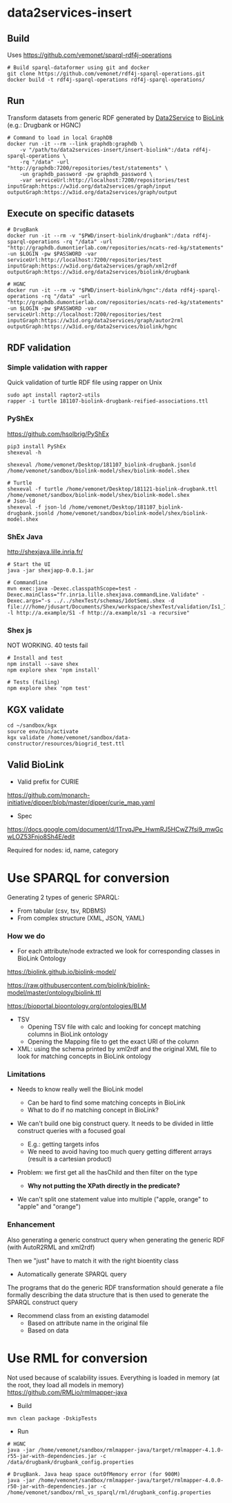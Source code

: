 # data2services-insert

## Build

Uses https://github.com/vemonet/sparql-rdf4j-operations

```shell
# Build sparql-dataformer using git and docker
git clone https://github.com/vemonet/rdf4j-sparql-operations.git
docker build -t rdf4j-sparql-operations rdf4j-sparql-operations/
```

## Run

Transform datasets from generic RDF generated by [Data2Service](https://github.com/MaastrichtU-IDS/data2services-pipeline) to [BioLink](https://github.com/biolink/biolink-model) (e.g.: Drugbank or HGNC)

```shell
# Command to load in local GraphDB
docker run -it --rm --link graphdb:graphdb \
	-v "/path/to/data2services-insert/insert-biolink":/data rdf4j-sparql-operations \
	-rq "/data" -url "http://graphdb:7200/repositories/test/statements" \
    -un graphdb_password -pw graphdb_password \
    -var serviceUrl:http://localhost:7200/repositories/test inputGraph:https://w3id.org/data2services/graph/input outputGraph:https://w3id.org/data2services/graph/output
```



## Execute on specific datasets

```shell
# DrugBank
docker run -it --rm -v "$PWD/insert-biolink/drugbank":/data rdf4j-sparql-operations -rq "/data" -url "http://graphdb.dumontierlab.com/repositories/ncats-red-kg/statements" -un $LOGIN -pw $PASSWORD -var serviceUrl:http://localhost:7200/repositories/test inputGraph:https://w3id.org/data2services/graph/xml2rdf outputGraph:https://w3id.org/data2services/biolink/drugbank

# HGNC
docker run -it --rm -v "$PWD/insert-biolink/hgnc":/data rdf4j-sparql-operations -rq "/data" -url "http://graphdb.dumontierlab.com/repositories/ncats-red-kg/statements" -un $LOGIN -pw $PASSWORD -var serviceUrl:http://localhost:7200/repositories/test inputGraph:https://w3id.org/data2services/graph/autor2rml outputGraph:https://w3id.org/data2services/biolink/hgnc
```





## RDF validation

### Simple validation with rapper

Quick validation of turtle RDF file using rapper on Unix 

```shell
sudo apt install raptor2-utils
rapper -i turtle 181107-biolink-drugbank-reified-associations.ttl
```

### PyShEx

https://github.com/hsolbrig/PyShEx

```shell
pip3 install PyShEx
shexeval -h

shexeval /home/vemonet/Desktop/181107_biolink-drugbank.jsonld /home/vemonet/sandbox/biolink-model/shex/biolink-model.shex

# Turtle
shexeval -f turtle /home/vemonet/Desktop/181121-biolink-drugbank.ttl /home/vemonet/sandbox/biolink-model/shex/biolink-model.shex
# Json-ld
shexeval -f json-ld /home/vemonet/Desktop/181107_biolink-drugbank.jsonld /home/vemonet/sandbox/biolink-model/shex/biolink-model.shex
```

### ShEx Java

http://shexjava.lille.inria.fr/

```shell
# Start the UI
java -jar shexjapp-0.0.1.jar

# Commandline
mvn exec:java -Dexec.classpathScope=test -Dexec.mainClass="fr.inria.lille.shexjava.commandLine.Validate" -Dexec.args="-s ../../shexTest/schemas/1dotSemi.shex -d file:///home/jdusart/Documents/Shex/workspace/shexTest/validation/Is1_Ip1_Io1.ttl -l http://a.example/S1 -f http://a.example/s1 -a recursive"
```

### Shex js

NOT WORKING. 40 tests fail

```shell
# Install and test
npm install --save shex
npm explore shex 'npm install'

# Tests (failing)
npm explore shex 'npm test'
```

## KGX validate

```shell
cd ~/sandbox/kgx
source env/bin/activate
kgx validate /home/vemonet/sandbox/data-constructor/resources/biogrid_test.ttl
```



## Valid BioLink

- Valid prefix for CURIE

https://github.com/monarch-initiative/dipper/blob/master/dipper/curie_map.yaml

- Spec

https://docs.google.com/document/d/1TrvqJPe_HwmRJ5HCwZ7fsi9_mwGcwLOZ53Fnjo8Sh4E/edit

Required for nodes: id, name, category



# Use SPARQL for conversion

Generating 2 types of generic SPARQL:

* From tabular (csv, tsv, RDBMS)
* From complex structure (XML, JSON, YAML)

### How we do

* For each attribute/node extracted we look for corresponding classes in BioLink Ontology

https://biolink.github.io/biolink-model/

https://raw.githubusercontent.com/biolink/biolink-model/master/ontology/biolink.ttl

https://bioportal.bioontology.org/ontologies/BLM

* TSV
  * Opening TSV file with calc and looking for concept matching columns in BioLink ontology
  * Opening  the Mapping file to get the exact URI of the column
* XML: using the schema printed by xml2rdf and the original XML file to look for matching concepts in BioLink ontology



### Limitations

* Needs to know really well the BioLink model
  * Can be hard to find some matching concepts in BioLink
  * What to do if no matching concept in BioLink?

* We can't build one big construct query. It needs to be divided in little construct queries with a focused goal
  * E.g.: getting targets infos
  * We need to avoid having too much query getting different arrays (result is a cartesian product)
* Problem: we first get all the hasChild and then filter on the type
  * **Why not putting the XPath directly in the predicate?**
* We can't split one statement value into multiple ("apple, orange" to "apple" and "orange")

### Enhancement

Also generating a generic construct query when generating the generic RDF (with AutoR2RML and xml2rdf) 

Then we "just" have to match it with the right bioentity class

* Automatically generate SPARQL query

The programs that do the generic RDF transformation should generate a file formally describing the data structure that is then used to generate the SPARQL construct query 

* Recommend class from an existing datamodel
  * Based on attribute name in the original file
  * Based on data 





# Use RML for conversion

Not used because of scalability issues. Everything is loaded in memory (at the root, they load all models in memory) https://github.com/RMLio/rmlmapper-java

- Build

```shell
mvn clean package -DskipTests
```

- Run

```shell
# HGNC
java -jar /home/vemonet/sandbox/rmlmapper-java/target/rmlmapper-4.1.0-r55-jar-with-dependencies.jar -c /data/drugbank/drugbank_config.properties

# DrugBank. Java heap space outOfMemory error (for 900M)
java -jar /home/vemonet/sandbox/rmlmapper-java/target/rmlmapper-4.0.0-r50-jar-with-dependencies.jar -c /home/vemonet/sandbox/rml_vs_sparql/rml/drugbank_config.properties
```



































